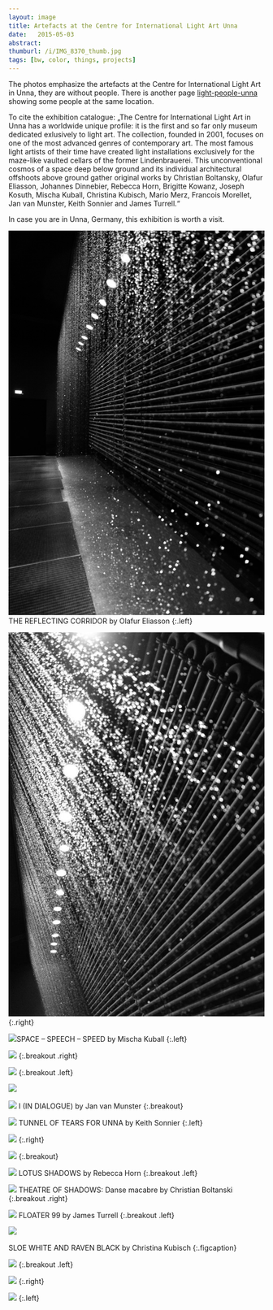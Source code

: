 ```yaml
---
layout: image
title: Artefacts at the Centre for International Light Art Unna
date:   2015-05-03
abstract: 
thumburl: /i/IMG_8370_thumb.jpg
tags: [bw, color, things, projects]
---
```

The photos emphasize the artefacts at the Centre for International Light Art in Unna, they are without people. There is another page [light-people-unna]({{site.url}}/light-people-unna) showing some people at the same location. 

To cite the exhibition catalogue: „The Centre for International Light Art in Unna has a worldwide unique profile: it is the first and so far only museum dedicated exlusively to light art. The collection, founded in 2001, focuses on one of the most advanced genres of contemporary art. The most famous light artists of their time have created light installations exclusively for the maze-like vaulted cellars of the former Lindenbrauerei. This unconventional cosmos of a space deep below ground and its individual architectural offshoots above ground gather original works by Christian Boltansky, Olafur Eliasson, Johannes Dinnebier, Rebecca Horn, Brigitte Kowanz, Joseph Kosuth, Mischa Kuball, Christina Kubisch, Mario Merz, Francois Morellet, Jan van Munster, Keith Sonnier and James Turrell.“

In case you are in Unna, Germany, this exhibition is worth a visit. 

![](/i/IMG_8337.jpg)THE REFLECTING CORRIDOR by Olafur Eliasson
{:.left}

![](/i/IMG_8278.jpg)
{:.right}

![]({{site.url}}/i/IMG_8370.jpg)SPACE – SPEECH – SPEED by Mischa Kuball
{:.left}

![]({{site.url}}/i/IMG_8244.jpg)
{:.breakout .right}

![]({{site.url}}/i/IMG_8247.jpg)
{:.breakout .left}

![]({{site.url}}/i/IMG_8367.jpg)


![]({{site.url}}/i/IMG_8248.jpg)
I (IN DIALOGUE) by Jan van Munster
{:.breakout}

![]({{site.url}}/i/IMG_8252.jpg)
TUNNEL OF TEARS FOR UNNA by Keith Sonnier
{:.left}

![]({{site.url}}/i/IMG_8364.jpg)
{:.right}

![]({{site.url}}/i/IMG_8366.jpg)
{:.breakout}

![]({{site.url}}/i/IMG_8302.jpg)
LOTUS SHADOWS by Rebecca Horn
{:.breakout .left}

![]({{site.url}}/i/IMG_8313.jpg)
THEATRE OF SHADOWS: Danse macabre by Christian Boltanski
{:.breakout .right}

![]({{site.url}}/i/IMG_8308.jpg)
FLOATER 99 by James Turrell
{:.breakout .left}

![]({{site.url}}/i/IMG_8265.jpg)

SLOE WHITE AND RAVEN BLACK by Christina Kubisch
{:.figcaption}

![]({{site.url}}/i/IMG_8354.jpg)
{:.breakout .left}

![]({{site.url}}/i/IMG_8271.jpg) 
{:.right}

![]({{site.url}}/i/IMG_8241.jpg) 
{:.left}